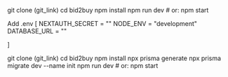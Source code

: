 git clone (git_link)
cd bid2buy
npm install
npm run dev   # or: npm start

Add .env
[
NEXTAUTH_SECRET = ""
NODE_ENV = "development"
DATABASE_URL = ""

]

git clone (git_link)
cd bid2buy
npm install
npx prisma generate
npx prisma migrate dev --name init
npm run dev   # or: npm start

